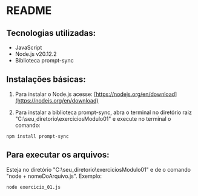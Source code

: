 # README

## Tecnologias utilizadas:

- JavaScript
- Node.js v20.12.2
- Biblioteca prompt-sync

## Instalações básicas:

1. Para instalar o Node.js acesse: [https://nodejs.org/en/download](https://nodejs.org/en/download)

2. Para instalar a biblioteca prompt-sync, abra o terminal no diretório raiz "C:\seu_diretorio\exerciciosModulo01" e execute no terminal o comando:

```
npm install prompt-sync
```

## Para executar os arquivos:

Esteja no diretório "C:\seu_diretorio\exerciciosModulo01" e de o comando "node + nomeDoArquivo.js". Exemplo:
```
node exercicio_01.js
```
